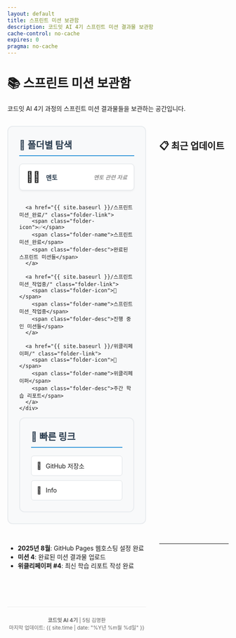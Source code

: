 ```yaml
---
layout: default
title: 스프린트 미션 보관함
description: 코드잇 AI 4기 스프린트 미션 결과물 보관함
cache-control: no-cache
expires: 0
pragma: no-cache
---
```


# 📚 스프린트 미션 보관함

코드잇 AI 4기 과정의 스프린트 미션 결과물들을 보관하는 공간입니다.

<div class="nav-sections">
  <div class="section-card">
    <h2>📂 폴더별 탐색</h2>
    <div class="folder-links">
      <a href="{{ site.baseurl }}/멘토/" class="folder-link">
        <span class="folder-icon">👨‍🏫</span>
        <span class="folder-name">멘토</span>
        <span class="folder-desc">멘토 관련 자료</span>
      </a>
      
      <a href="{{ site.baseurl }}/스프린트미션_완료/" class="folder-link">
        <span class="folder-icon">✅</span>
        <span class="folder-name">스프린트미션_완료</span>
        <span class="folder-desc">완료된 스프린트 미션들</span>
      </a>
      
      <a href="{{ site.baseurl }}/스프린트미션_작업중/" class="folder-link">
        <span class="folder-icon">🚧</span>
        <span class="folder-name">스프린트미션_작업중</span>
        <span class="folder-desc">진행 중인 미션들</span>
      </a>
      
      <a href="{{ site.baseurl }}/위클리페이퍼/" class="folder-link">
        <span class="folder-icon">📰</span>
        <span class="folder-name">위클리페이퍼</span>
        <span class="folder-desc">주간 학습 리포트</span>
      </a>
    </div>
  </div>

  <div class="section-card">
    <h2>🔗 빠른 링크</h2>
    <div class="quick-links">
      <a href="https://github.com/c0z0c/sprint_mission" target="_blank">
        <span class="link-icon">📱</span> GitHub 저장소
      </a>
      <a href="{{ site.baseurl }}/스프린트미션_완료/info">
        <span class="link-icon">📖</span> Info
      </a>
    </div>
  </div>
</div>

## 📋 최근 업데이트

- **2025년 8월**: GitHub Pages 웹호스팅 설정 완료
- **미션 4**: 완료된 미션 결과물 업로드
- **위클리페이퍼 #4**: 최신 학습 리포트 작성 완료

---

<div class="footer-info">
<small>
<strong>코드잇 AI 4기</strong> | 5팀 김명환<br>
마지막 업데이트: {{ site.time | date: "%Y년 %m월 %d일" }}
</small>
</div>

<style>
.nav-sections {
  display: grid;
  grid-template-columns: 2fr 1fr;
  gap: 30px;
  margin: 30px 0;
}

.section-card {
  background: #f8f9fa;
  border-radius: 12px;
  padding: 25px;
  border: 2px solid #e9ecef;
}

.section-card h2 {
  margin-top: 0;
  color: #2c3e50;
  border-bottom: 2px solid #3498db;
  padding-bottom: 10px;
}

.folder-links {
  display: flex;
  flex-direction: column;
  gap: 15px;
}

.folder-link {
  display: flex;
  align-items: center;
  padding: 15px;
  background: white;
  border-radius: 8px;
  text-decoration: none;
  border: 1px solid #dee2e6;
  transition: all 0.3s ease;
  box-shadow: 0 2px 4px rgba(0,0,0,0.05);
}

.folder-link:hover {
  background: #e3f2fd;
  border-color: #3498db;
  transform: translateY(-2px);
  box-shadow: 0 4px 8px rgba(0,0,0,0.1);
  text-decoration: none;
}

.folder-icon {
  font-size: 24px;
  margin-right: 15px;
  width: 30px;
  text-align: center;
}

.folder-name {
  font-weight: bold;
  color: #2c3e50;
  margin-right: 10px;
  flex: 1;
}

.folder-desc {
  color: #666;
  font-size: 0.9em;
  font-style: italic;
}

.quick-links {
  display: flex;
  flex-direction: column;
  gap: 10px;
}

.quick-links a {
  display: flex;
  align-items: center;
  padding: 12px;
  background: white;
  border-radius: 6px;
  text-decoration: none;
  border: 1px solid #dee2e6;
  transition: all 0.3s ease;
}

.quick-links a:hover {
  background: #e8f5e8;
  border-color: #27ae60;
  text-decoration: none;
}

.link-icon {
  margin-right: 10px;
  font-size: 16px;
}

.footer-info {
  text-align: center;
  margin-top: 40px;
  padding-top: 20px;
  border-top: 1px solid #eee;
  color: #666;
}

/* 반응형 디자인 */
@media (max-width: 768px) {
  .nav-sections {
    grid-template-columns: 1fr;
  }
  
  .folder-link {
    flex-direction: column;
    text-align: center;
    gap: 5px;
  }
  
  .folder-name, .folder-desc {
    margin: 0;
  }
}
</style>
